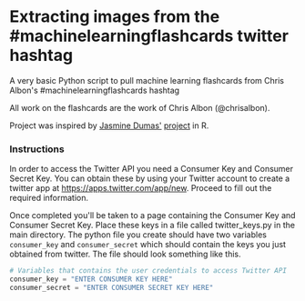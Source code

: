 # Extracting images from the #machinelearningflashcards twitter hashtag
A very basic Python script to pull machine learning flashcards from Chris Albon's #machinelearningflashcards hashtag

All work on the flashcards are the work of Chris Albon (@chrisalbon).

Project was inspired by [Jasmine Dumas'](http://jasdumas.github.io/) [project](https://github.com/jasdumas/ml-flashcards) in R.

### Instructions
In order to access the Twitter API you need a Consumer Key and Consumer Secret Key. You can obtain these by using your Twitter account to create a twitter app at https://apps.twitter.com/app/new. Proceed to fill out the required information.

Once completed you'll be taken to a page containing the Consumer Key and Consumer Secret Key. Place these keys in a file called twitter_keys.py in the main directory. The python file you create should have two variables `consumer_key` and `consumer_secret` which should contain the keys you just obtained from twitter. The file should look something like this.

```python
# Variables that contains the user credentials to access Twitter API
consumer_key = "ENTER CONSUMER KEY HERE"
consumer_secret = "ENTER CONSUMER SECRET KEY HERE"
```


